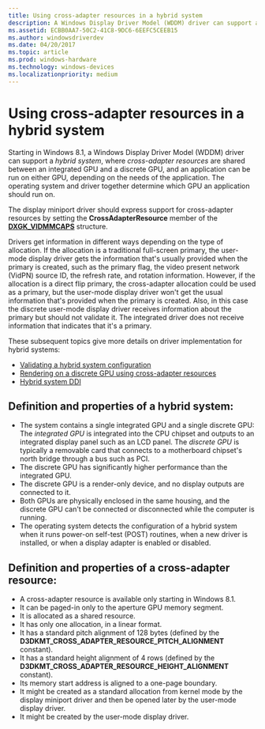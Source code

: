```yaml
---
title: Using cross-adapter resources in a hybrid system
description: A Windows Display Driver Model (WDDM) driver can support a hybrid system, where cross-adapter resources are shared between an integrated GPU and a discrete GPU.
ms.assetid: ECBB0AA7-50C2-41C8-9DC6-6EEFC5CEEB15
ms.author: windowsdriverdev
ms.date: 04/20/2017
ms.topic: article
ms.prod: windows-hardware
ms.technology: windows-devices
ms.localizationpriority: medium
---
```


# <span id="display.using_cross-adapter_resources_in_a_hybrid_system"></span>Using cross-adapter resources in a hybrid system


Starting in Windows 8.1, a Windows Display Driver Model (WDDM) driver can support a *hybrid system*, where *cross-adapter resources* are shared between an integrated GPU and a discrete GPU, and an application can be run on either GPU, depending on the needs of the application. The operating system and driver together determine which GPU an application should run on.

The display miniport driver should express support for cross-adapter resources by setting the **CrossAdapterResource** member of the [**DXGK\_VIDMMCAPS**](https://msdn.microsoft.com/library/windows/hardware/ff562072) structure.

Drivers get information in different ways depending on the type of allocation. If the allocation is a traditional full-screen primary, the user-mode display driver gets the information that's usually provided when the primary is created, such as the primary flag, the video present network (VidPN) source ID, the refresh rate, and rotation information. However, if the allocation is a direct flip primary, the cross-adapter allocation could be used as a primary, but the user-mode display driver won't get the usual information that's provided when the primary is created. Also, in this case the discrete user-mode display driver receives information about the primary but should not validate it. The integrated driver does not receive information that indicates that it's a primary.

These subsequent topics give more details on driver implementation for hybrid systems:

-   [Validating a hybrid system configuration](validating-a-hybrid-system-configuration.md)
-   [Rendering on a discrete GPU using cross-adapter resources](rendering-on-a-discrete-gpu-using-cross-adapter-resources.md)
-   [Hybrid system DDI](hybrid-system-ddi.md)

## <span id="definition_of_a_hybrid_system"></span><span id="DEFINITION_OF_A_HYBRID_SYSTEM"></span>Definition and properties of a hybrid system:


-   The system contains a single integrated GPU and a single discrete GPU:
    The *integrated GPU* is integrated into the CPU chipset and outputs to an integrated display panel such as an LCD panel.
    The *discrete GPU* is typically a removable card that connects to a motherboard chipset's north bridge through a bus such as PCI.
-   The discrete GPU has significantly higher performance than the integrated GPU.
-   The discrete GPU is a render-only device, and no display outputs are connected to it.
-   Both GPUs are physically enclosed in the same housing, and the discrete GPU can't be connected or disconnected while the computer is running.
-   The operating system detects the configuration of a hybrid system when it runs power-on self-test (POST) routines, when a new driver is installed, or when a display adapter is enabled or disabled.

## <span id="definition_of_a_cross_adapter_resource"></span><span id="DEFINITION_OF_A_CROSS_ADAPTER_RESOURCE"></span>Definition and properties of a cross-adapter resource:


-   A cross-adapter resource is available only starting in Windows 8.1.
-   It can be paged-in only to the aperture GPU memory segment.
-   It is allocated as a shared resource.
-   It has only one allocation, in a linear format.
-   It has a standard pitch alignment of 128 bytes (defined by the **D3DKMT\_CROSS\_ADAPTER\_RESOURCE\_PITCH\_ALIGNMENT** constant).
-   It has a standard height alignment of 4 rows (defined by the **D3DKMT\_CROSS\_ADAPTER\_RESOURCE\_HEIGHT\_ALIGNMENT** constant).
-   Its memory start address is aligned to a one-page boundary.
-   It might be created as a standard allocation from kernel mode by the display miniport driver and then be opened later by the user-mode display driver.
-   It might be created by the user-mode display driver.

 

 





